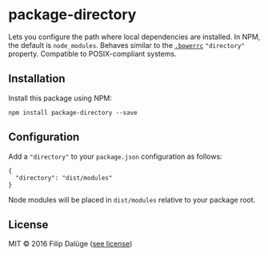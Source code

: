 # package-directory

Lets you configure the path where local dependencies are installed. In NPM, the default is `node_modules`. Behaves similar to the [`.bowerrc`](https://bower.io/docs/config/) `"directory"` property. Compatible to POSIX-compliant systems.

## Installation

Install this package using NPM:

    npm install package-directory --save

## Configuration

Add a `"directory"` to your `package.json` configuration as follows:

    {
      "directory": "dist/modules"
    }

Node modules will be placed in `dist/modules` relative to your package root.

## License

MIT © 2016 Filip Dalüge ([see license](./LICENSE))
